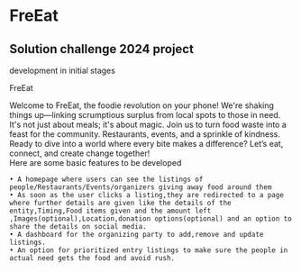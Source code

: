 # FreEat
## Solution challenge 2024 project
development in initial stages

FreEat

Welcome to FreEat,
the foodie revolution on your phone! We're shaking things up—linking scrumptious surplus from local spots to those in need. It's not just about meals; it's about magic. Join us to turn food waste into a feast for the community. Restaurants, events, and a sprinkle of kindness. Ready to dive into a world where every bite makes a difference? Let’s eat, connect, and create change together! 
 <br> Here are some basic features to be developed 

    • A homepage where users can see the listings of people/Restaurants/Events/organizers giving away food around them
    • As soon as the user clicks a listing,they are redirected to a page where further details are given like the details of the entity,Timing,Food items given and the amount left ,Images(optional),Location,donation options(optional) and an option to share the details on social media.
    • A dashboard for the organizing party to add,remove and update listings.
    • An option for prioritized entry listings to make sure the people in actual need gets the food and avoid rush.
